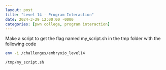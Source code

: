 ```yaml
---
layout: post
title: "Level 14 - Program Interaction"
date: 2024-3-29 12:00:00 -0000
categories: [pwn college, program interaction]
---
```

Make a script to get the flag named my_script.sh in the tmp folder with the following code

```bash
env -i /challenges/embryoio_level14 
```

```bash 
/tmp/my_script.sh
```



